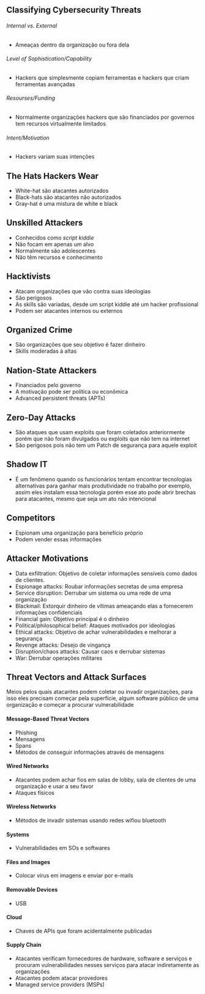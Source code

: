 ## Classifying Cybersecurity Threats
###### Internal vs. External
- Ameaças dentro da organização ou fora dela
###### Level of Sophistication/Capability
- Hackers que simplesmente copiam ferramentas e hackers que criam ferramentas avançadas
###### Resourses/Funding
- Normalmente organizações hackers que são financiados por governos tem recursos virtualmente limitados
###### Intent/Motivation
- Hackers variam suas intenções
## The Hats Hackers Wear
- White-hat são atacantes autorizados
- Black-hats são atacantes não autorizados
- Gray-hat é uma mistura de white e black
## Unskilled Attackers
- Conhecidos como *script kiddie* 
- Não focam em apenas um alvo
- Normalmente são adolescentes
- Não têm recursos e conhecimento
## Hacktivists
- Atacam organizações que vão contra suas ideologias
- São perigosos
- As skills são variadas, desde um script kiddie até um hacker profissional
- Podem ser atacantes internos ou externos
## Organized Crime
- São organizações que seu objetivo é fazer dinheiro
- Skills moderadas à altas
## Nation-State Attackers
- Financiados pelo governo
- A motivação pode ser política ou econômica
- Advanced persistent threats (APTs)
## Zero-Day Attacks
- São ataques que usam exploits que foram coletados anteriormente porém que não foram divulgados ou exploits que não tem na internet
- São perigosos pois não tem um Patch de segurança para aquele exploit
## Shadow IT
- É um fenômeno quando os funcionários tentam encontrar tecnologias alternativas para ganhar mais produtividade no trabalho por exemplo, assim eles instalam essa tecnologia porém esse ato pode abrir brechas para atacantes, mesmo que seja um ato não intencional
## Competitors
- Espionam uma organização para benefício próprio
- Podem vender essas informações
## Attacker Motivations
- Data exfiltration: Objetivo de coletar informações sensíveis como dados de clientes.
- Espionage attacks: Roubar informações secretas de uma empresa
- Service disruption: Derrubar um sistema ou uma rede de uma organização
- Blackmail: Extorquir dinheiro de vítimas ameaçando elas a fornecerem informações confidenciais
- Financial gain: Objetivo principal é o dinheiro
- Political/philosophical belief: Ataques motivados por ideologias
- Ethical attacks: Objetivo de achar vulnerabilidades e melhorar a segurança
- Revenge attacks: Desejo de vingança
- Disruption/chaos attacks: Causar caos e derrubar sistemas
- War: Derrubar operações militares
## Threat Vectors and Attack Surfaces
Meios pelos quais atacantes podem coletar ou invadir organizações, para isso eles precisam começar pela superfície, algum software público de uma organização e começar a procurar vulnerabilidade
#### Message-Based Threat Vectors
- Phishing
- Mensagens
- Spans
- Métodos de conseguir informações através de mensagens
#### Wired Networks
- Atacantes podem achar fios em salas de lobby, sala de clientes de uma organização e usar a seu favor
- Ataques físicos
#### Wireless Networks
- Métodos de invadir sistemas usando redes wifiou bluetooth
#### Systems
- Vulnerabilidades em SOs e softwares
#### Files and Images
- Colocar vírus em imagens e enviar por e-mails
#### Removable Devices
- USB
#### Cloud
- Chaves de APIs que foram acidentalmente publicadas
#### Supply Chain
- Atacantes verificam fornecedores de hardware, software e serviços e procuram vulnerabilidades nesses serviços para atacar indiretamente as organizações
- Atacantes podem atacar provedores
- Managed service providers (MSPs)